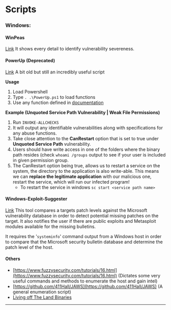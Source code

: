 # Scripts

### Windows:

#### WinPeas

[Link](https://github.com/carlospolop/PEASS-ng/tree/master/winPEAS) It shows every detail to identify vulnerability severeness.

#### PowerUp (Deprecated)

[Link](https://github.com/PowerShellEmpire/PowerTools/tree/master/PowerUp) A bit old but still an incredibly useful script

**Usage**

1. Load Powershell
2. Type `. .\PowerUp.ps1` to load functions
3. Use any function defined in [documentation](https://github.com/PowerShellMafia/PowerSploit/blob/master/Privesc/README.md)

**Example (Unquoted Service Path Vulnerability | Weak File Permissions)**

1. Run `INVOKE-ALLCHECKS`
2. It will output any identifiable vulnerabilities along with specifications for any abuse functions.
3. Take close attention to the **CanRestart** option that is set to true under **Unquoted Service Path** vulnerability.
4. Users should have write access in one of the folders where the binary path resides (check `whoami /groups` output to see if your user is included in given permission group.
5. The CanRestart option being true, allows us to restart a service on the system, the directory to the application is also write-able. This means we can **replace the legitimate application** with our malicious one, restart the service, which will run our infected program!
   * To restart the service in windows `sc start <service path name>`

#### Windows-Exploit-Suggester

[Link](https://github.com/AonCyberLabs/Windows-Exploit-Suggester) This tool compares a targets patch levels against the Microsoft vulnerability database in order to detect potential missing patches on the target. It also notifies the user if there are public exploits and Metasploit modules available for the missing bulletins.

It requires the '`systeminfo`' command output from a Windows host in order to compare that the Microsoft security bulletin database and determine the patch level of the host.

#### Others

* [https://www.fuzzysecurity.com/tutorials/16.html](https://www.fuzzysecurity.com/tutorials/16.html) (Dictates some very useful commands and methods to enumerate the host and gain intel)
* [https://github.com/411Hall/JAWS](https://github.com/411Hall/JAWS) (A general enumeration script)
* [Living off The Land Binaries](https://lolbas-project.github.io/)

***
